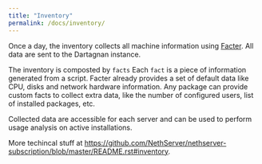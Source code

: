 ```yaml
---
title: "Inventory"
permalink: /docs/inventory/
---
```


Once a day, the inventory collects all machine information using [Facter](https://docs.puppet.com/facter/).
All data are sent to the Dartagnan instance.

The inventory is composted by `facts` Each `fact` is a piece of information generated from a script.
Facter already provides a set of default data like CPU, disks and network hardware information.
Any package can provide custom facts to collect extra data, like the number of configured users, list of installed packages, etc.

Collected data are accessible for each server and can be used to perform usage analysis on active installations.

More techincal stuff at https://github.com/NethServer/nethserver-subscription/blob/master/README.rst#inventory.
